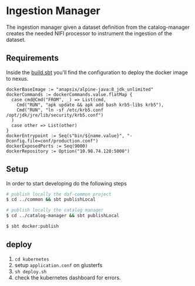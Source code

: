 # Ingestion Manager

The ingestion manager given a dataset definition from the catalog-manager
creates the needed NIFI processor to instrument the ingestion of the dataset.

## Requirements
Inside the [build.sbt](./build.sbt) you'll find the configuration to deploy the docker image to nexus.

```
dockerBaseImage := "anapsix/alpine-java:8_jdk_unlimited"
dockerCommands := dockerCommands.value.flatMap {
  case cmd@Cmd("FROM", _) => List(cmd,
    Cmd("RUN", "apk update && apk add bash krb5-libs krb5"),
    Cmd("RUN", "ln -sf /etc/krb5.conf /opt/jdk/jre/lib/security/krb5.conf")
  )
  case other => List(other)
}
dockerEntrypoint := Seq(s"bin/${name.value}", "-Dconfig.file=conf/production.conf")
dockerExposedPorts := Seq(9000)
dockerRepository := Option("10.98.74.120:5000")
```

## Setup

In order to start developing do the following steps


```bash
# publish locally the daf-common project
$ cd ../common && sbt publishLocal

# publish locally the catalog manager
$ cd ../catalog-manager && sbt publishLocal

$ sbt docker:publish

```

## deploy

1. `cd kubernetes`
2. setup `application.conf` on glusterfs
3. `sh deploy.sh`
4. check the kubernetes dashboard for errors.
